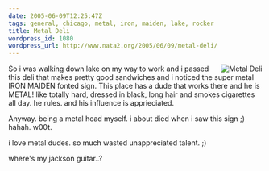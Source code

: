 ```yaml
---
date: 2005-06-09T12:25:47Z
tags: general, chicago, metal, iron, maiden, lake, rocker
title: Metal Deli
wordpress_id: 1080
wordpress_url: http://www.nata2.org/2005/06/09/metal-deli/
---
```


<a href="http://flickr.com/photos/natatwo/18361588/in/photostream/"><img src="http://photos14.flickr.com/18361588_bfd3806897_t.jpg" class="flickr-photo" alt="Metal Deli"  align="right" border="0"/></a>
So i was walking down lake on my way to work and i passed this deli that makes pretty good sandwiches and i noticed the super metal IRON MAIDEN fonted sign. This place has a dude that works there and he is METAL! like totally hard, dressed in black, long hair and smokes cigarettes all day. he rules. and his influence is apprieciated. 

Anyway. being a metal head myself. i about died when i saw this sign ;) hahah. w00t.

i love metal dudes. so much wasted unappreciated talent. ;)

where's my jackson guitar..?
